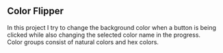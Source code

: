 ## Color Flipper ##

In this project I try to change the background color when a button is being clicked while also changing the selected color name in the progress.<br>Color groups consist of natural colors and hex colors.
